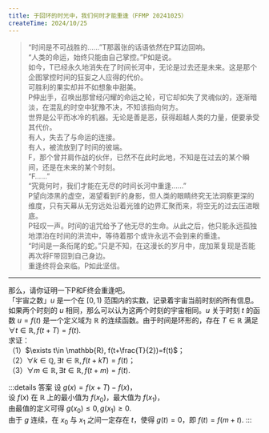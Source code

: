 ```yaml
---    
title: 于回环的时光中，我们何时才能重逢（FFMP 20241025）    
createTime: 2024/10/25    
---    
```


> “时间是不可战胜的……”T那嚣张的话语依然在P耳边回响。  
“人类的命运，始终只能由自己掌控。”P如是说。  
如今，T已经永久地消失在了时间长河中，无论是过去还是未来。这是那个企图掌控时间的狂妄之人应得的代价。  
可胜利的果实却并不如想象中甜美。  
P伸出手，召唤出那曾经闪耀的命运之轮，可它却如失了灵魂似的，逐渐暗淡，在混乱的时空中犹豫不决，不知该指向何方。  
世界是公平而冰冷的机器。无论是善是恶，获得超越人类的力量，便要承受其代价。  
有人，失去了与命运的连接。  
有人，被流放到了时间的彼端。  
F，那个曾并肩作战的伙伴，已然不在此时此地，不知是在过去的某个瞬间，还是在未来的某个时刻。  
“F……”  
“究竟何时，我们才能在无尽的时间长河中重逢……”  
P望向漆黑的虚空，渴望看到F的身影，但人类的眼睛终究无法洞察更深的维度，只有天幕从无穷远处沿着光锥的边界汇聚而来，将空无的过去压进眼底。  
P轻叹一声。时间的诅咒给予了他无尽的生命。从此之后，他只能永远孤独地漂泊在时间的洪流中，等待着那个或许永远不会到来的重逢。  
“时间是一条衔尾的蛇。”只是不知，在这漫长的岁月中，庞加莱复现是否能再次将F带回到自己身边。  
重逢终将会来临。P如此坚信。  

---

那么，请你证明一下P和F终会重逢吧。  
「宇宙之数」$u$ 是一个在 $[0,1)$ 范围内的实数，记录着宇宙当前时刻的所有信息。如果两个时刻的 $u$ 相同，那么可以认为这两个时刻的宇宙相同。$u$ 关于时刻 $t$ 的函数 $u=f(t)$ 是一个定义域为 $\mathbb{R}$ 的连续函数。由于时间是环形的，存在 $T\in \mathbb{R}$ 满足 $\forall t \in \mathbb{R}, f(t+T)=f(t)$.  
求证：  
（1）$\exists t\in \mathbb{R}, f(t+\frac{T}{2})=f(t)$；  
（2）$\forall k\in \mathbb Q, \exists t\in \mathbb{R}, f(t+kT)=f(t)$；  
（3）$\forall m\in \mathbb{R}, \exists t\in \mathbb{R}, f(t+m)=f(t)$.

:::details 答案
设 $g(x)=f(x+T)-f(x)$，  
设 $f(x)$ 在 $\mathbb{R}$ 上的最小值为 $f(x_0)$，最大值为 $f(x_1)$，  
由最值的定义可得
$g(x_0)\le0, g(x_1)\ge0$.  
由于 $g$ 连续，在 $x_0$ 与 $x_1$ 之间一定存在 $t$，使得 $g(t)=0$，即 $f(t) = f(m+t)$.
:::